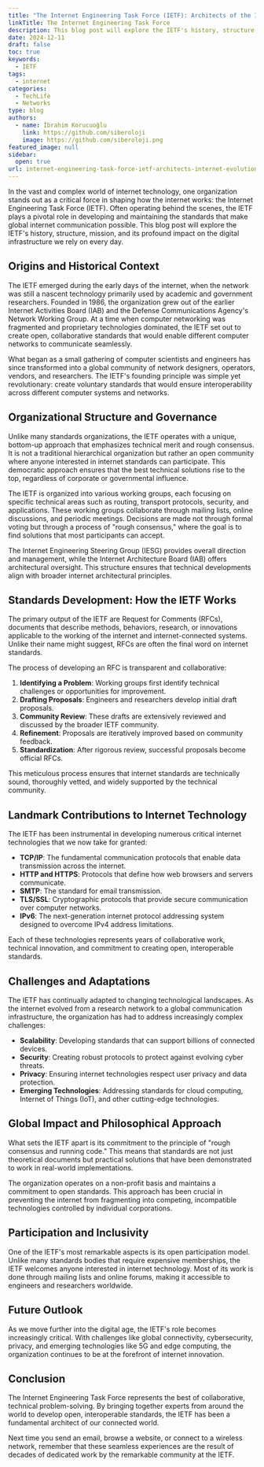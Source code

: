 ```yaml
---
title: "The Internet Engineering Task Force (IETF): Architects of the Internet's Evolution"
linkTitle: The Internet Engineering Task Force
description: This blog post will explore the IETF's history, structure, mission, and its profound impact on the digital infrastructure we rely on every day.
date: 2024-12-11
draft: false
toc: true
keywords:
  - IETF
tags:
  - internet
categories:
  - TechLife
  - Networks
type: blog
authors:
  - name: İbrahim Korucuoğlu
    link: https://github.com/siberoloji
    image: https://github.com/siberoloji.png
featured_image: null
sidebar:
  open: true
url: internet-engineering-task-force-ietf-architects-internet-evolution
---
```

In the vast and complex world of internet technology, one organization stands out as a critical force in shaping how the internet works: the Internet Engineering Task Force (IETF). Often operating behind the scenes, the IETF plays a pivotal role in developing and maintaining the standards that make global internet communication possible. This blog post will explore the IETF's history, structure, mission, and its profound impact on the digital infrastructure we rely on every day.

## Origins and Historical Context

The IETF emerged during the early days of the internet, when the network was still a nascent technology primarily used by academic and government researchers. Founded in 1986, the organization grew out of the earlier Internet Activities Board (IAB) and the Defense Communications Agency's Network Working Group. At a time when computer networking was fragmented and proprietary technologies dominated, the IETF set out to create open, collaborative standards that would enable different computer networks to communicate seamlessly.

What began as a small gathering of computer scientists and engineers has since transformed into a global community of network designers, operators, vendors, and researchers. The IETF's founding principle was simple yet revolutionary: create voluntary standards that would ensure interoperability across different computer systems and networks.

## Organizational Structure and Governance

Unlike many standards organizations, the IETF operates with a unique, bottom-up approach that emphasizes technical merit and rough consensus. It is not a traditional hierarchical organization but rather an open community where anyone interested in internet standards can participate. This democratic approach ensures that the best technical solutions rise to the top, regardless of corporate or governmental influence.

The IETF is organized into various working groups, each focusing on specific technical areas such as routing, transport protocols, security, and applications. These working groups collaborate through mailing lists, online discussions, and periodic meetings. Decisions are made not through formal voting but through a process of "rough consensus," where the goal is to find solutions that most participants can accept.

The Internet Engineering Steering Group (IESG) provides overall direction and management, while the Internet Architecture Board (IAB) offers architectural oversight. This structure ensures that technical developments align with broader internet architectural principles.

## Standards Development: How the IETF Works

The primary output of the IETF are Request for Comments (RFCs), documents that describe methods, behaviors, research, or innovations applicable to the working of the internet and internet-connected systems. Unlike their name might suggest, RFCs are often the final word on internet standards.

The process of developing an RFC is transparent and collaborative:

1. **Identifying a Problem**: Working groups first identify technical challenges or opportunities for improvement.
2. **Drafting Proposals**: Engineers and researchers develop initial draft proposals.
3. **Community Review**: These drafts are extensively reviewed and discussed by the broader IETF community.
4. **Refinement**: Proposals are iteratively improved based on community feedback.
5. **Standardization**: After rigorous review, successful proposals become official RFCs.

This meticulous process ensures that internet standards are technically sound, thoroughly vetted, and widely supported by the technical community.

## Landmark Contributions to Internet Technology

The IETF has been instrumental in developing numerous critical internet technologies that we now take for granted:

- **TCP/IP**: The fundamental communication protocols that enable data transmission across the internet.
- **HTTP and HTTPS**: Protocols that define how web browsers and servers communicate.
- **SMTP**: The standard for email transmission.
- **TLS/SSL**: Cryptographic protocols that provide secure communication over computer networks.
- **IPv6**: The next-generation internet protocol addressing system designed to overcome IPv4 address limitations.

Each of these technologies represents years of collaborative work, technical innovation, and commitment to creating open, interoperable standards.

## Challenges and Adaptations

The IETF has continually adapted to changing technological landscapes. As the internet evolved from a research network to a global communication infrastructure, the organization has had to address increasingly complex challenges:

- **Scalability**: Developing standards that can support billions of connected devices.
- **Security**: Creating robust protocols to protect against evolving cyber threats.
- **Privacy**: Ensuring internet technologies respect user privacy and data protection.
- **Emerging Technologies**: Addressing standards for cloud computing, Internet of Things (IoT), and other cutting-edge technologies.

## Global Impact and Philosophical Approach

What sets the IETF apart is its commitment to the principle of "rough consensus and running code." This means that standards are not just theoretical documents but practical solutions that have been demonstrated to work in real-world implementations.

The organization operates on a non-profit basis and maintains a commitment to open standards. This approach has been crucial in preventing the internet from fragmenting into competing, incompatible technologies controlled by individual corporations.

## Participation and Inclusivity

One of the IETF's most remarkable aspects is its open participation model. Unlike many standards bodies that require expensive memberships, the IETF welcomes anyone interested in internet technology. Most of its work is done through mailing lists and online forums, making it accessible to engineers and researchers worldwide.

## Future Outlook

As we move further into the digital age, the IETF's role becomes increasingly critical. With challenges like global connectivity, cybersecurity, privacy, and emerging technologies like 5G and edge computing, the organization continues to be at the forefront of internet innovation.

## Conclusion

The Internet Engineering Task Force represents the best of collaborative, technical problem-solving. By bringing together experts from around the world to develop open, interoperable standards, the IETF has been a fundamental architect of our connected world.

Next time you send an email, browse a website, or connect to a wireless network, remember that these seamless experiences are the result of decades of dedicated work by the remarkable community at the IETF.